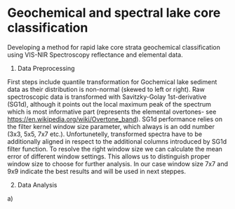 # Geochemical and spectral lake core classification 
Developing a method for rapid lake core strata geochemical classification using VIS-NIR Spectroscopy reflectance and elemental data.

1. Data Preprocessing 

First steps include quantile transformation for Gochemical lake sediment data as their distribution is non-normal (skewed to left or right). Raw spectroscopic data is transformed with Savitzky-Golay 1st-derivative (SG1d), although it points out the local maximum peak of the spectrum which is most informative part (represents the elemental overtones- see https://en.wikipedia.org/wiki/Overtone_band). SG1d performance relies on the filter kernel window size parameter, which always is an odd number (3x3, 5x5, 7x7 etc.). Unfortunetelly, transformed spectra have to be additionally aligned in respect to the additional columns introduced by SG1d filter function. To resolve the right window size we can calculate the mean error of different window settings. This allows us to distinguish proper window size to choose for further analysis. In our case window size 7x7 and 9x9 indicate the best results and will be used in next steppes.          

2. Data Analysis

a) 




